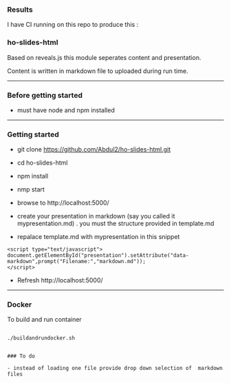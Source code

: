 
### Results

I have CI running on this repo to produce this :


### ho-slides-html

Based on reveals.js this module seperates content and presentation.

Content is written in markdown file to uploaded during run time.

----

### Before getting started


 - must have node and npm installed

----


### Getting started


- git clone https://github.com/Abdul2/ho-slides-html.git 

- cd ho-slides-html

- npm install

- nmp start

- browse to http://localhost:5000/

- create  your presentation in markdown  (say you called it mypresentation.md) . you must the structure provided 
  in template.md


- repalace template.md with mypresentation in this snippet

```
<script type="text/javascript">
document.getElementById("presentation").setAttribute("data-markdown",prompt("Filename:","markdown.md"));
</script>

``` 
- Refresh http://localhost:5000/

----

### Docker

To build and run container

```

./buildandrundocker.sh


### To do

- instead of loading one file provide drop down selection of  markdown files 




